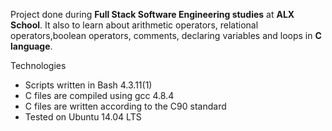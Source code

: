 Project done during **Full Stack Software Engineering studies** at **ALX School**. It also to learn about arithmetic operators, relational operators,boolean operators, comments, declaring variables and loops in **C language**.

Technologies
* Scripts written in Bash 4.3.11(1)
* C files are compiled using gcc 4.8.4
* C files are written according to the C90 standard
* Tested on Ubuntu 14.04 LTS
